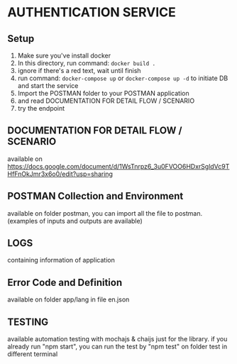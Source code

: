 AUTHENTICATION SERVICE
==============

Setup
------------
1. Make sure you've install docker
2. In this directory, run command: `docker build .`
2. ignore if there's a red text, wait until finish
4. run command: `docker-compose up` or `docker-compose up -d` to initiate DB and start the service
5. Import the POSTMAN folder to your POSTMAN application
6. and read DOCUMENTATION FOR DETAIL FLOW / SCENARIO
7. try the endpoint

DOCUMENTATION FOR DETAIL FLOW / SCENARIO
------------
available on https://docs.google.com/document/d/1WsTnrpz6_3u0FVOO6HDxrSgldVc9THfFnOkJmr3x6o0/edit?usp=sharing

POSTMAN Collection and Environment
------------
available on folder postman, you can import all the file to postman. (examples of inputs and outputs are available)

LOGS
------------
containing information of application

Error Code and Definition
------------
available on folder app/lang in file en.json

TESTING
-----------
available automation testing with mochajs & chaijs just for the library. if you already run "npm start", you can run
the test by "npm test" on folder test in different terminal